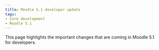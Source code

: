 ```yaml
---
title: Moodle 5.1 developer update
tags:
- Core development
- Moodle 5.1
---
```


<!-- markdownlint-disable no-inline-html -->

This page highlights the important changes that are coming in Moodle 5.1 for developers.
